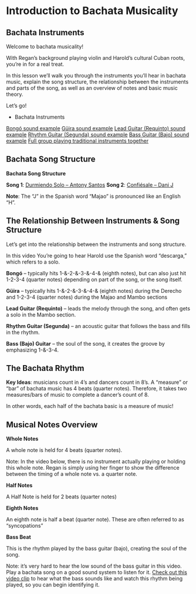 # Introduction to Bachata Musicality

## Bachata Instruments

Welcome to bachata musicality!

With Regan’s background playing violin and Harold’s cultural Cuban roots, you’re in for a real treat.

In this lesson we’ll walk you through the instruments you’ll hear in bachata music, explain the song structure, the relationship between the instruments and parts of the song, as well as an overview of notes and basic music theory.

Let’s go!

* Bachata Instruments

[Bongó sound example](https://www.youtube.com/watch?v=DHV_KwdPehs)
[Güira sound example](https://www.youtube.com/watch?v=CP6xQs0iAyI)
[Lead Guitar (Requinto) sound example](https://www.youtube.com/watch?v=2SoskwAAV0c)
[Rhythm Guitar (Segunda) sound example](https://youtu.be/c-emRH-XGlI?t=84)
[Bass Guitar (Bajo) sound example](https://youtu.be/7_-sNrzEHl0?t=20)
[Full group playing traditional instruments together](https://youtu.be/wFcU9fAFvXg?t=36)

## Bachata Song Structure

**Bachata Song Structure**

**Song 1**: [Durmiendo Solo – Antony Santos](https://www.youtube.com/watch?v=ltvrnB3WumA)
**Song 2**: [Confiésale – Dani J](https://www.youtube.com/watch?v=VRhGMCYvWQ4)

**Note**: The “J” in the Spanish word “Majao” is pronounced like an English “H”.

## The Relationship Between Instruments & Song Structure

Let’s get into the relationship between the instruments and song structure.

In this video You’re going to hear Harold use the Spanish word “descarga,” which refers to a solo.

**Bongó** – typically hits 1-&-2-&-3-&-4-& (eighth notes), but can also just hit 1-2-3-4 (quarter notes) depending on part of the song, or the song itself.

**Güira** – typically hits 1-&-2-&-3-&-4-& (eighth notes) during the Derecho and 1-2-3-4 (quarter notes) during the Majao and Mambo sections

**Lead Guitar (Requinto)** – leads the melody through the song, and often gets a solo in the Mambo section.

**Rhythm Guitar (Segunda)** – an acoustic guitar that follows the bass and fills in the rhythm.

**Bass (Bajo) Guitar** –  the soul of the song, it creates the groove by emphasizing 1-&-3-4.

## The Bachata Rhythm

**Key Ideas**: musicians count in 4’s and dancers count in 8’s. A “measure” or “bar” of bachata music has 4 beats (quarter notes). Therefore, it takes two measures/bars of music to complete a dancer’s count of 8.

In other words, each half of the bachata basic is a measure of music!

## Musical Notes Overview

**Whole Notes**

A whole note is held for 4 beats (quarter notes).

Note: In the video below, there is no instrument actually playing or holding this whole note. Regan is simply using her finger to show the difference between the timing of a whole note vs. a quarter note.

**Half Notes**

A Half Note is held for 2 beats (quarter notes)

**Eighth Notes**

An eighth note is half a beat (quarter note). These are often referred to as “syncopations”

**Bass Beat**

This is the rhythm played by the bass guitar (bajo), creating the soul of the song.

Note: it’s very hard to hear the low sound of the bass guitar in this video. Play a bachata song on a good sound system to listen for it. [Check out this video clip](https://youtu.be/7_-sNrzEHl0?t=1:00) to hear what the bass sounds like and watch this rhythm being played, so you can begin identifying it.